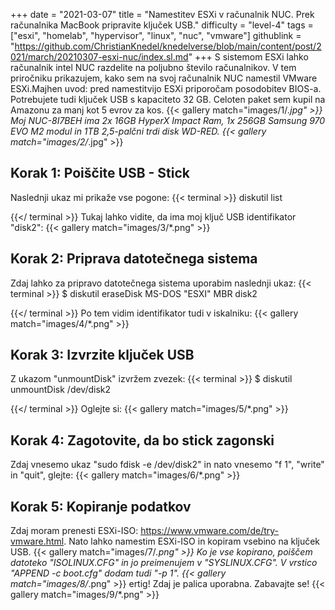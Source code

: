 +++
date = "2021-03-07"
title = "Namestitev ESXi v računalnik NUC. Prek računalnika MacBook pripravite ključek USB."
difficulty = "level-4"
tags = ["esxi", "homelab", "hypervisor", "linux", "nuc", "vmware"]
githublink = "https://github.com/ChristianKnedel/knedelverse/blob/main/content/post/2021/march/20210307-esxi-nuc/index.sl.md"
+++
S sistemom ESXi lahko računalnik intel NUC razdelite na poljubno število računalnikov. V tem priročniku prikazujem, kako sem na svoj računalnik NUC namestil VMware ESXi.Majhen uvod: pred namestitvijo ESXi priporočam posodobitev BIOS-a. Potrebujete tudi ključek USB s kapaciteto 32 GB. Celoten paket sem kupil na Amazonu za manj kot 5 evrov za kos.
{{< gallery match="images/1/*.jpg" >}}
Moj NUC-8I7BEH ima 2x 16GB HyperX Impact Ram, 1x 256GB Samsung 970 EVO M2 modul in 1TB 2,5-palčni trdi disk WD-RED.
{{< gallery match="images/2/*.jpg" >}}

## Korak 1: Poiščite USB - Stick
Naslednji ukaz mi prikaže vse pogone:
{{< terminal >}}
diskutil list

{{</ terminal >}}
Tukaj lahko vidite, da ima moj ključ USB identifikator "disk2":
{{< gallery match="images/3/*.png" >}}

## Korak 2: Priprava datotečnega sistema
Zdaj lahko za pripravo datotečnega sistema uporabim naslednji ukaz:
{{< terminal >}}
$ diskutil eraseDisk MS-DOS "ESXI" MBR disk2

{{</ terminal >}}
Po tem vidim identifikator tudi v iskalniku:
{{< gallery match="images/4/*.png" >}}

## Korak 3: Izvrzite ključek USB
Z ukazom "unmountDisk" izvržem zvezek:
{{< terminal >}}
$ diskutil unmountDisk /dev/disk2

{{</ terminal >}}
Oglejte si:
{{< gallery match="images/5/*.png" >}}

## Korak 4: Zagotovite, da bo stick zagonski
Zdaj vnesemo ukaz "sudo fdisk -e /dev/disk2" in nato vnesemo "f 1", "write" in "quit", glejte:
{{< gallery match="images/6/*.png" >}}

## Korak 5: Kopiranje podatkov
Zdaj moram prenesti ESXi-ISO: https://www.vmware.com/de/try-vmware.html. Nato lahko namestim ESXi-ISO in kopiram vsebino na ključek USB.
{{< gallery match="images/7/*.png" >}}
Ko je vse kopirano, poiščem datoteko "ISOLINUX.CFG" in jo preimenujem v "SYSLINUX.CFG". V vrstico "APPEND -c boot.cfg" dodam tudi "-p 1".
{{< gallery match="images/8/*.png" >}}
ertig! Zdaj je palica uporabna. Zabavajte se!
{{< gallery match="images/9/*.png" >}}
